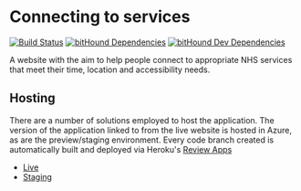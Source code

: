 # Connecting to services

[![Build Status](https://travis-ci.org/nhsuk/connecting-to-services.svg?branch=master)](https://travis-ci.org/nhsuk/connecting-to-services)
[![bitHound Dependencies](https://www.bithound.io/github/nhsuk/connecting-to-services.svg)](https://www.bithound.io/github/nhsuk/connecting-to-services/master/dependencies/npm)
[![bitHound Dev Dependencies](https://www.bithound.io/github/nhsuk/connecting-to-services.svg)](https://www.bithound.io/github/nhsuk/connecting-to-services/master/dependencies/npm)

A website with the aim to help people connect to appropriate NHS services that
meet their time, location and accessibility needs.

## Hosting

There are a number of solutions employed to host the application. The version of
the application linked to from the live website is hosted in Azure, as are the
preview/staging environment.
Every code branch created is automatically built and deployed via Heroku's
[Review Apps](https://devcenter.heroku.com/articles/github-integration-review-apps)

* [Live](http://connecting-to-services.azurewebsites.net/)
* [Staging](http://connecting-to-services-staging.azurewebsites.net/)
